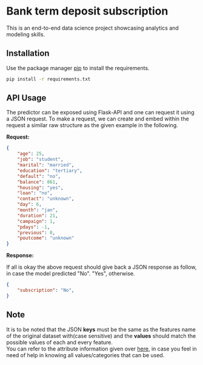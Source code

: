 # Bank term deposit subscription 

This is an end-to-end data science project showcasing analytics and modeling skills.   

## Installation

Use the package manager [pip](https://pip.pypa.io/en/stable/) to install the requirements.

```bash
pip install -r requirements.txt 
```

## API Usage
The predictor can be exposed using Flask-API and one can request it using a JSON request. To make a request, we can create and embed within the request a similar raw structure as the given example in the following. 

**Request:** 
```JSON
{
    "age": 25,
    "job": "student",
    "marital": "married",
    "education": "tertiary",
    "default": "no",
    "balance": 861,
    "housing": "yes",
    "loan": "no",
    "contact": "unknown",
    "day": 6,
    "month": "jan",
    "duration": 21,
    "campaign": 1,
    "pdays": -1,
    "previous": 0,
    "poutcome": "unknown"
}
```
**Response:** 
 
If all is okay the above request should give back a JSON response as follow, in case the model predicted "No". "Yes", otherwise. 
 

```JSON
{
    "subscription": "No",
}
```

## Note

It is to be noted that the JSON **keys** must be the same as the features name of the original dataset with(case sensitive) and the **values** should match the possible values of each and every feature.  
You can refer to the attribute information given over [here](https://archive.ics.uci.edu/ml/datasets/Bank+Marketing), in case you feel in need of help in knowing all values/categories that can be used.  





 